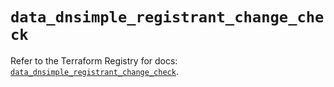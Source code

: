 # `data_dnsimple_registrant_change_check`

Refer to the Terraform Registry for docs: [`data_dnsimple_registrant_change_check`](https://registry.terraform.io/providers/dnsimple/dnsimple/1.3.1/docs/data-sources/registrant_change_check).
